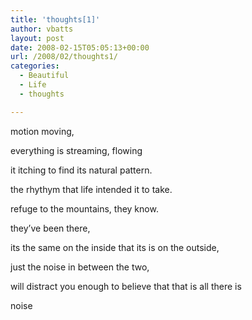 ```yaml
---
title: 'thoughts[1]'
author: vbatts
layout: post
date: 2008-02-15T05:05:13+00:00
url: /2008/02/thoughts1/
categories:
  - Beautiful
  - Life
  - thoughts

---
```

motion moving,
  
everything is streaming, flowing
  
it itching to find its natural pattern.
  
the rhythym that life intended it to take.
  
refuge to the mountains, they know.
  
they&#8217;ve been there,

its the same on the inside that its is on the outside,
  
just the noise in between the two,
  
will distract you enough to believe that that is all there is
  
noise